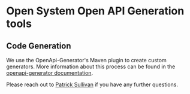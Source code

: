 # Open System Open API Generation tools

## Code Generation

We use the OpenApi-Generator's Maven plugin to create custom generators. More information about this process can be found in the [openapi-generator documentation](https://openapi-generator.tech/docs/customization#use-your-new-generator-with-the-maven-plugin).

Please reach out to [Patrick Sullivan](Patrick.Sullivan@broadridge.com) if you have any further questions.

